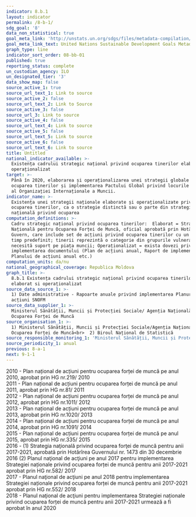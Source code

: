 ```yaml
---
indicator: 8.b.1
layout: indicator
permalink: /8-b-1/
sdg_goal: '8'
data_non_statistical: true
goal_meta_link: 'http://unstats.un.org/sdgs/files/metadata-compilation/Metadata-Goal-8.pdf'
goal_meta_link_text: United Nations Sustainable Development Goals Metadata (pdf 525kB)
graph_type: line
indicator_sort_order: 08-bb-01
published: true
reporting_status: complete
un_custodian_agency: ILO
un_designated_tier: '3'
data_show_map: false
source_active_1: true
source_url_text_1: Link to source
source_active_2: false
source_url_text_2: Link to Source
source_active_3: false
source_url_3: Link to source
source_active_4: false
source_url_text_4: Link to source
source_active_5: false
source_url_text_5: Link to source
source_active_6: false
source_url_text_6: Link to source
title: Untitled
national_indicator_available: >-
  Existența cadrului strategic național privind ocuparea tinerilor elaborat si
  operaționalizat
target: >-
  Până în 2020, elaborarea și operaționalizarea unei strategii globale pentru
  ocuparea tinerilor și implementarea Pactului Global privind locurile de muncă
  al Organizației Internaționale a Muncii.
indicator_name: >-
  Existența unei strategii naționale elaborate și operaționalizate privind
  ocuparea tinerilor, ca o strategie distinctă sau o parte din strategia
  națională privind ocuparea
computation_definitions: >-
  Cadru strategic național privind ocuparea tinerilor:  Elaborat = Strategia
  Națională pentru Ocuparea Forței de Muncă, oficial aprobată prin Hotărâre de
  Guvern, care include set de acțiuni privind ocuparea tinerilor cu un cadru de
  timp predefinit; tinerii reprezintă o categorie din grupurile vulnerabile care
  necesită suport pe piața muncii; Operaționalizat = exista dovezi privind
  implementarea documentului (Plan de acțiuni anual, Raport de implementare a
  Planului de acțiuni anual etc.)
computation_units: da/nu
national_geographical_coverage: Republica Moldova
graph_title: >-
  8.b.1 Existența cadrului strategic național privind ocuparea tinerilor
  elaborat si operaționalizat
source_data_source_1: >-
  1) Date administrative - Rapoarte anuale privind implementarea Planurilor de
  acțiuni SNOFM
source_data_supplier_1: >-
  Ministerul Sănătății, Muncii și Protecției Sociale/ Agenția Națională pentru
  Ocuparea Forței de Muncă
source_organisation_1: >-
  1) Ministerul Sănătății, Muncii și Protecției Sociale/Agenția Națională pentru
  Ocuparea Forței de Muncă<br>  2) Biroul Național de Statistică
source_responsible_monitoring_1: 'Ministerul Sănătății, Muncii și Protecției Sociale'
source_periodicity_1: anual
previous: 8-a-1
next: 9-1-1
---
```

2010 - Plan național de acțiuni pentru ocuparea forței de muncă pe anul 2010, aprobat prin HG nr.219/ 2010<br>
2011 - Plan național de acțiuni pentru ocuparea forței de muncă pe anul 2011, aprobat prin HG nr.81/ 2011<br>
2012 - Plan național de acțiuni pentru ocuparea forței de muncă pe anul 2012, aprobat prin HG nr.1011/ 2012<br>
2013 - Plan național de acțiuni pentru ocuparea forței de muncă pe anul 2013, aprobat prin HG nr.1020/ 2013<br>
2014 - Plan național de acțiuni pentru ocuparea forței de muncă pe anul 2014, aprobat prin HG nr.1091/ 2014<br>
2015 - Plan național de acțiuni pentru ocuparea forței de muncă pe anul 2015, aprobat prin HG nr.335/ 2015<br>
2016 - (1) Strategia naţională privind ocuparea forţei de muncă pentru anii 2017-2021, aprobată prin Hotărîrea Guvernului nr. 1473 din 30 decembrie 2016 (2) Planul naţional de acţiuni pe anul 2017 pentru implementarea Strategiei naționale privind ocuparea forței de muncă pentru anii 2017-2021 aprobat prin HG nr.582/ 2017<br>
2017 - Planul naţional de acţiuni pe anul 2018 pentru implementarea Strategiei naționale privind ocuparea forței de muncă pentru anii 2017-2021 aprobat prin HG nr.552/ 2018<br>
2018 - Planul naţional de acţiuni pentru implementarea Strategiei naționale privind ocuparea forței de muncă pentru anii 2017-2021 urmează a fi aprobat în anul 2020
